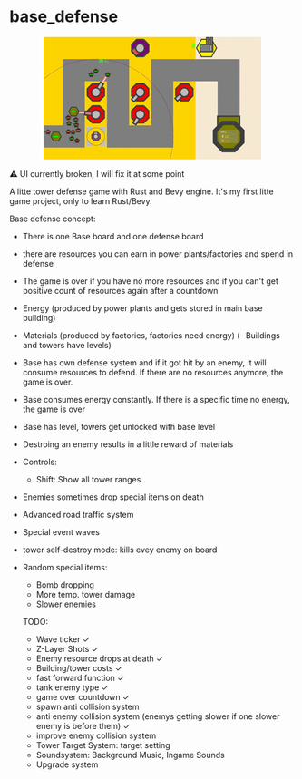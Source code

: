 # base_defense

<p align="center">
  <img src="assets/demo-animation.gif"/>
</p>

<p>⚠ UI currently broken, I will fix it at some point</p>

A litte tower defense game with Rust and Bevy engine. It's my first litte game project, only to learn Rust/Bevy.

Base defense concept:

- There is one Base board and one defense board
- there are resources you can earn in power plants/factories and spend in defense
- The game is over if you have no more resources and if you can't get positive count of resources again after a countdown
- Energy (produced by power plants and gets stored in main base building)
- Materials (produced by factories, factories need energy)
  (- Buildings and towers have levels)
- Base has own defense system and if it got hit by an enemy, it will consume resources to defend. If there are no resources anymore, the game is over.
- Base consumes energy constantly. If there is a specific time no energy, the game is over
- Base has level, towers get unlocked with base level
- Destroing an enemy results in a little reward of materials
- Controls:
  - Shift: Show all tower ranges
- Enemies sometimes drop special items on death
- Advanced road traffic system
- Special event waves
- tower self-destroy mode: kills evey enemy on board
- Random special items:

  - Bomb dropping
  - More temp. tower damage
  - Slower enemies

  TODO:

  - Wave ticker ✓
  - Z-Layer Shots ✓
  - Enemy resource drops at death ✓
  - Building/tower costs ✓
  - fast forward function ✓
  - tank enemy type ✓
  - game over countdown ✓
  - spawn anti collision system
  - anti enemy collision system (enemys getting slower if one slower enemy is before them) ✓
  - improve enemy collision system
  - Tower Target System: target setting
  - Soundsystem: Background Music, Ingame Sounds
  - Upgrade system
